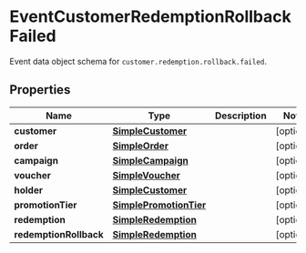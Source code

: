 

# EventCustomerRedemptionRollbackFailed

Event data object schema for `customer.redemption.rollback.failed`.

## Properties

| Name | Type | Description | Notes |
|------------ | ------------- | ------------- | -------------|
|**customer** | [**SimpleCustomer**](SimpleCustomer.md) |  |  [optional] |
|**order** | [**SimpleOrder**](SimpleOrder.md) |  |  [optional] |
|**campaign** | [**SimpleCampaign**](SimpleCampaign.md) |  |  [optional] |
|**voucher** | [**SimpleVoucher**](SimpleVoucher.md) |  |  [optional] |
|**holder** | [**SimpleCustomer**](SimpleCustomer.md) |  |  [optional] |
|**promotionTier** | [**SimplePromotionTier**](SimplePromotionTier.md) |  |  [optional] |
|**redemption** | [**SimpleRedemption**](SimpleRedemption.md) |  |  [optional] |
|**redemptionRollback** | [**SimpleRedemption**](SimpleRedemption.md) |  |  [optional] |



